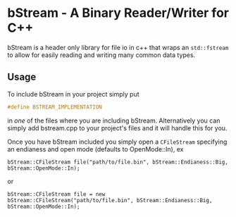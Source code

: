# bStream - A Binary Reader/Writer for C++
bStream is a header only library for file io in c++ that wraps an `std::fstream` to allow for easily reading and writing many common data types.

## Usage
To include bStream in your project simply put 
```cpp
#define BSTREAM_IMPLEMENTATION
``` 
in _one_ of the files where you are including bStream. Alternatively you can simply add bstream.cpp to your project's files and it will handle this for you.

Once you have bStream included you simply open a `CFileStream` specifying an endianess and open mode (defaults to OpenMode::In), ex
```
bStream::CFileStream file("path/to/file.bin", bStream::Endianess::Big, bStream::OpenMode::In);
``` 
or 
```
bStream::CFileStream file = new bStream::CFileStream("path/to/file.bin", bStream::Endianess::Big, bStream::OpenMode::In);
```
